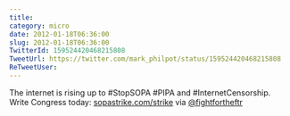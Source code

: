 ```yaml
---
title: 
category: micro
date: 2012-01-18T06:36:00
slug: 2012-01-18T06:36:00
TwitterId: 159524420468215808
TweetUrl: https://twitter.com/mark_philpot/status/159524420468215808
ReTweetUser: 
---
```


The internet is rising up to #StopSOPA #PIPA and #InternetCensorship. Write Congress today: [sopastrike.com/strike](http://sopastrike.com/strike) via [@fightfortheftr](https://twitter.com/fightfortheftr)